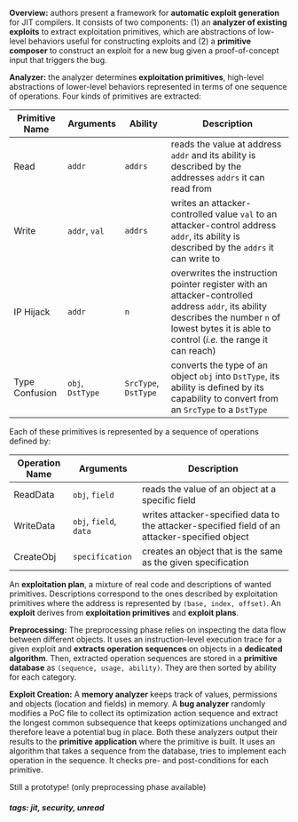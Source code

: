 <!-- Please prefix the notes with the date as in [22/12/2020] -->

**Overview:** authors present a framework for **automatic exploit generation** for JIT compilers. It consists of two components: (1) an **analyzer of existing exploits** to extract exploitation primitives, which are abstractions of low-level behaviors useful for constructing exploits and (2) a **primitive composer** to construct an exploit for a new bug given a proof-of-concept input that triggers the bug.

**Analyzer:** the analyzer determines **exploitation primitives**, high-level abstractions of lower-level behaviors represented in terms of one sequence of operations. Four kinds of primitives are extracted:

| Primitive Name | Arguments        | Ability              | Description                                                  |
| -------------- | ---------------- | -------------------- | ------------------------------------------------------------ |
| Read           | `addr`           | `addrs`              | reads the value at address `addr` and its ability is described by the addresses `addrs` it can read from |
| Write          | `addr`, `val`    | `addrs`              | writes an attacker-controlled value `val` to an attacker-control address `addr`, its ability is described by the `addrs` it can write to |
| IP Hijack      | `addr`           | `n`                  | overwrites the instruction pointer register with an attacker-controlled address `addr`, its ability describes the number `n` of lowest bytes it is able to control (*i.e.* the range it can reach) |
| Type Confusion | `obj`, `DstType` | `SrcType`, `DstType` | converts the type of an object `obj` into `DstType`, its ability is defined by its capability to convert from an `SrcType` to a `DstType` |

Each of these primitives is represented by a sequence of operations defined by:

| Operation Name | Arguments              | Description                                                  |
| -------------- | ---------------------- | ------------------------------------------------------------ |
| ReadData       | `obj`, `field`         | reads the value of an object at a specific field             |
| WriteData      | `obj`, `field`, `data` | writes attacker-specified data to the attacker-specified field of an attacker-specified object |
| CreateObj      | `specification`        | creates an object that is the same as the given specification |

An **exploitation plan**, a mixture of real code and descriptions of wanted primitives. Descriptions correspond to the ones described by exploitation primitives where the address is represented by `(base, index, offset)`. An **exploit** derives from **exploitation primitives** and **exploit plans**.

**Preprocessing:** The preprocessing phase relies on inspecting the data flow between different objects. It uses an instruction-level execution trace for a given exploit and **extracts operation sequences** on objects in a **dedicated algorithm**. Then, extracted operation sequences are stored in a **primitive database** as `(sequence, usage, ability)`. They are then sorted by ability for each category.

**Exploit Creation:** A **memory analyzer** keeps track of values, permissions and objects (location and fields) in memory. A **bug analyzer** randomly modifies a PoC file to collect its optimization action sequence and extract the longest common subsequence that keeps optimizations unchanged and therefore leave a potential bug in place. Both these analyzers output their results to the **primitive application** where the primitive is built. It uses an algorithm that takes a sequence from the database, tries to implement each operation in the sequence. It checks pre- and post-conditions for each primitive.

Still a prototype! (only preprocessing phase available)

##### tags: jit, security, unread
